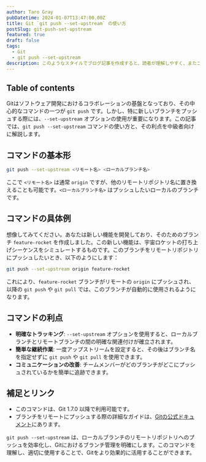 ```yaml
---
author: Taro Gray
pubDatetime: 2024-01-07T13:47:00.00Z
title: Git `git push --set-upstream` の使い方
postSlug: git-push-set-upstream
featured: true
draft: false
tags:
  - Git
  - git push --set-upstream
description: このようなスタイルでブログ記事を作成すると、読者が理解しやすく、またコマンドの利点が明確に伝わります。面白さを加えるために、具体的なシナリオや例を用いることが効果的です。
---
```


## Table of contents

Gitはソフトウェア開発におけるコラボレーションの基盤となっており、その中心的なコマンドの一つが `git push` です。しかし、特に新しいブランチをプッシュする際には、`--set-upstream` オプションの使用が重要になります。この記事では、`git push --set-upstream` コマンドの使い方と、その利点を中級者向けに解説します。

## コマンドの基本形

```bash
git push --set-upstream <リモート名> <ローカルブランチ名>
```

ここで `<リモート名>` は通常 `origin` ですが、他のリモートリポジトリ名に置き換えることも可能です。`<ローカルブランチ名>` はプッシュしたいローカルのブランチです。

## コマンドの具体例

想像してみてください。あなたは新しい機能を開発しており、そのためのブランチ `feature-rocket` を作成しました。この新しい機能は、宇宙ロケットの打ち上げシーケンスをシミュレートするものです。このブランチをリモートリポジトリにプッシュしたいとき、以下のようにします：

```bash
git push --set-upstream origin feature-rocket
```

これにより、`feature-rocket` ブランチがリモートの `origin` にプッシュされ、以降の `git push` や `git pull` では、このブランチが自動的に使用されるようになります。

## コマンドの利点

- **明確なトラッキング**: `--set-upstream` オプションを使用すると、ローカルブランチとリモートブランチの間の明確な関連付けが確立されます。
- **簡単な継続作業**: 一度アップストリームを設定すると、その後はブランチ名を指定せずに `git push` や `git pull` を使用できます。
- **コミュニケーションの改善**: チームメンバーがどのブランチがどこにプッシュされているかを簡単に追跡できます。

## 補足とリンク

- このコマンドは、Git 1.7.0 以降で利用可能です。
- ブランチをリモートにプッシュする際の詳細なガイドは、[Gitの公式ドキュメント](https://git-scm.com/docs/git-push)にあります。

`git push --set-upstream` は、ローカルブランチのリモートリポジトリへのプッシュを効率化し、Gitにおけるブランチ管理を明確にします。このコマンドを理解し、適切に使用することで、Gitをより効果的に活用することができます。
